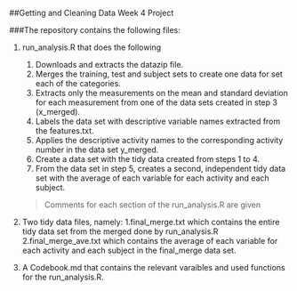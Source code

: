 ##Getting and Cleaning Data Week 4 Project

###The repository contains the following files:

1. run_analysis.R that does the following
	1. Downloads and extracts the datazip file.
	2. Merges the training, test and subject sets to create one data for set each of the categories.
	3. Extracts only the measurements on the mean and standard deviation for each measurement from one of the data sets created in step 3 (x_merged). 
	4. Labels the data set with descriptive variable names extracted from the features.txt. 	
	5. Applies the descriptive activity names to the corresponding activity number in the data set y_merged.
	6. Create a data set with the tidy data created from steps 1 to 4.
	7. From the data set in step 5, creates a second, independent tidy data set with the average of each variable for each activity and each subject.
	>Comments for each section of the run_analysis.R are given 

2. Two tidy data files, namely:
	1.final_merge.txt which contains the entire tidy data set from the merged done by  run_analysis.R  
	2.final_merge_ave.txt which contains the average of each variable for each activity and each subject in the final_merge data set.

3. A Codebook.md that contains the relevant varaibles and used functions for the run_analysis.R.
